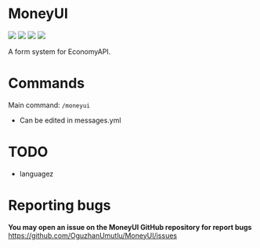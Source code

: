 # MoneyUI
[![](https://poggit.pmmp.io/shield.state/MoneyUI)](https://poggit.pmmp.io/p/MoneyUI)
[![](https://poggit.pmmp.io/shield.api/MoneyUI)](https://poggit.pmmp.io/p/MoneyUI)
[![](https://poggit.pmmp.io/shield.dl.total/MoneyUI)](https://poggit.pmmp.io/p/MoneyUI)
[![](https://poggit.pmmp.io/shield.dl/MoneyUI)](https://poggit.pmmp.io/p/MoneyUI)

A form system for EconomyAPI.

# Commands
Main command: `/moneyui`
- Can be edited in messages.yml

# TODO
- languagez

# Reporting bugs
**You may open an issue on the MoneyUI GitHub repository for report bugs**
https://github.com/OguzhanUmutlu/MoneyUI/issues
